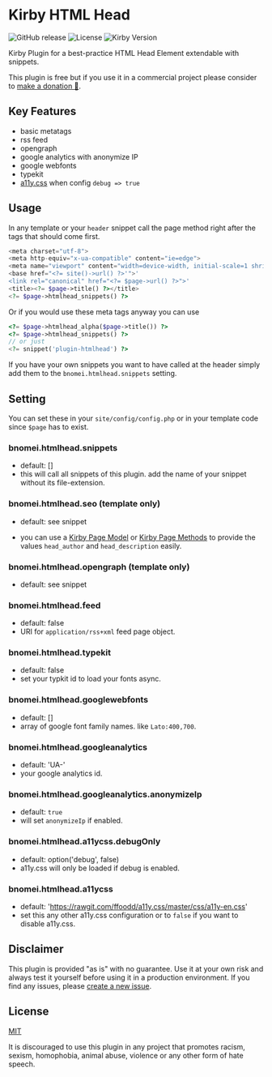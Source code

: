 # Kirby HTML Head

![GitHub release](https://img.shields.io/github/release/bnomei/kirby3-htmlhead.svg?maxAge=1800) ![License](https://img.shields.io/github/license/mashape/apistatus.svg) ![Kirby Version](https://img.shields.io/badge/Kirby-3%2B-red.svg)

Kirby Plugin for a best-practice HTML Head Element extendable with snippets.

This plugin is free but if you use it in a commercial project please consider to [make a donation 🍻](https://www.paypal.me/bnomei/5).

## Key Features

- basic metatags
- rss feed
- opengraph
- google analytics with anonymize IP
- google webfonts
- typekit
- [a11y.css](http://ffoodd.github.io/a11y.css/) when config `debug => true`

## Usage

In any template or your `header` snippet call the page method right after the tags that should come first.

```php
<meta charset="utf-8">
<meta http-equiv="x-ua-compatible" content="ie=edge">
<meta name="viewport" content="width=device-width, initial-scale=1 shrink-to-fit=no">
<base href="<?= site()->url() ?>'">'
<link rel="canonical" href="<?= $page->url() ?>">'
<title><?= $page->title() ?></title>
<?= $page->htmlhead_snippets() ?>
```

Or if you would use these meta tags anyway you can use

```php
<?= $page->htmlhead_alpha($page->title()) ?>
<?= $page->htmlhead_snippets() ?>
// or just
<?= snippet('plugin-htmlhead') ?>
```

If you have your own snippets you want to have called at the header simply add them to the `bnomei.htmlhead.snippets` setting.

## Setting

You can set these in your `site/config/config.php` or in your template code since `$page` has to exist.

### bnomei.htmlhead.snippets
- default: []
- this will call all snippets of this plugin. add the name of your snippet without its file-extension.

### bnomei.htmlhead.seo (template only)
- default: see snippet

- you can use a [Kirby Page Model](https://getkirby.com/docs/developer-guide/advanced/models) or [Kirby Page Methods](https://getkirby.com/docs/developer-guide/objects/page) to provide the values `head_author` and `head_description` easily.

### bnomei.htmlhead.opengraph (template only)
- default: see snippet

### bnomei.htmlhead.feed
- default: false
- URI for `application/rss+xml` feed page object.

### bnomei.htmlhead.typekit
- default: false
- set your typkit id to load your fonts async.

### bnomei.htmlhead.googlewebfonts
- default: []
- array of google font family names. like `Lato:400,700`.

### bnomei.htmlhead.googleanalytics
- default: 'UA-'
- your google analytics id.

### bnomei.htmlhead.googleanalytics.anonymizeIp
- default: `true`
- will set `anonymizeIp` if enabled.

### bnomei.htmlhead.a11ycss.debugOnly
- default: option('debug', false)
- a11y.css will only be loaded if debug is enabled.

### bnomei.htmlhead.a11ycss
- default: 'https://rawgit.com/ffoodd/a11y.css/master/css/a11y-en.css'
- set this any other a11y.css configuration or to `false` if you want to disable a11y.css.

## Disclaimer

This plugin is provided "as is" with no guarantee. Use it at your own risk and always test it yourself before using it in a production environment. If you find any issues, please [create a new issue](https://github.com/bnomei/kirby3-htmlhead/issues/new).

## License

[MIT](https://opensource.org/licenses/MIT)

It is discouraged to use this plugin in any project that promotes racism, sexism, homophobia, animal abuse, violence or any other form of hate speech.

